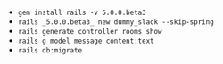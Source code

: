 * `gem install rails -v 5.0.0.beta3`
* `rails _5.0.0.beta3_ new dummy_slack --skip-spring`
* `rails generate controller rooms show`
* `rails g model message content:text`
* `rails db:migrate`
